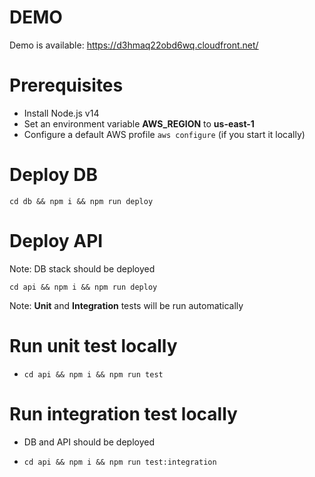 # DEMO

Demo is available: https://d3hmaq22obd6wq.cloudfront.net/

# Prerequisites
* Install Node.js v14
* Set an environment variable **AWS_REGION** to **us-east-1**
* Configure a default AWS profile ```aws configure``` (if you start it locally)

# Deploy DB
```
cd db && npm i && npm run deploy
```

# Deploy API
Note: DB stack should be deployed
```
cd api && npm i && npm run deploy
```
Note: **Unit** and **Integration** tests will be run automatically

# Run unit test locally
*
  ```
  cd api && npm i && npm run test
  ```

# Run integration test locally
* DB and API should be deployed
*
  ```
  cd api && npm i && npm run test:integration
  ```
